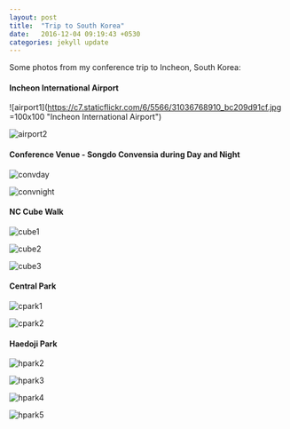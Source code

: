 ```yaml
---
layout: post
title:  "Trip to South Korea"
date:   2016-12-04 09:19:43 +0530
categories: jekyll update
---
```

Some photos from my conference trip to Incheon, South Korea:

#### Incheon International Airport

![airport1](https://c7.staticflickr.com/6/5566/31036768910_bc209d91cf.jpg  =100x100 "Incheon International Airport")

![airport2](https://c8.staticflickr.com/6/5600/31405715055_a5244593d5.jpg  "Incheon International Airport")

#### Conference Venue - Songdo Convensia during Day and Night

![convday](https://c1.staticflickr.com/6/5593/31036756880_30e8176278.jpg "Convensia During Day")

![convnight](https://c3.staticflickr.com/6/5532/31038068970_8f49085a91.jpg "Convensia During Night")

#### NC Cube Walk

![cube1](https://c3.staticflickr.com/6/5623/31036945170_eb0b4f8985.jpg "Entering the Cube Walk")

![cube2](https://c3.staticflickr.com/6/5622/31369692386_28b5e51e5e.jpg "Fountain along the Cube Walk")

![cube3](https://c1.staticflickr.com/6/5722/31261648632_c38039f120.jpg "Another Fountain")

#### Central Park

![cpark1](https://c8.staticflickr.com/6/5561/30598641143_e5195d938b.jpg "Flower Garden 1")

![cpark2](https://c1.staticflickr.com/6/5763/31261595992_3639d2f245.jpg "Flower Garden 2")

#### Haedoji Park

 <!-- ![hpark1](https://c2.staticflickr.com/6/5478/31301020081_f677b637bf.jpg "Haedoji Park - one of the entrances") -->

![hpark2](https://c5.staticflickr.com/6/5602/31270945652_4a3005ae26.jpg "Haedoji Park Flowers")

![hpark3](https://c2.staticflickr.com/6/5672/31300977841_447d9769ce.jpg "Haedoji Park Flowers")

![hpark4](https://c5.staticflickr.com/6/5448/30594426244_17f3641393.jpg "Haedoji Park Pathway")

![hpark5](https://c2.staticflickr.com/6/5635/31415541825_5e0906db32.jpg "Sunset at the Park")
